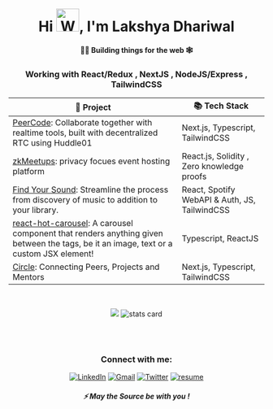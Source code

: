 
<h1 align="center">Hi <img src="wave.gif" 
         alt="Waving hand animated gif"
         height="45"
         width="45" />, I'm Lakshya Dhariwal</h1>
<h4 align="center">
👷‍♂️ Building things for the web 🕸
</h4>
<h3 align="center">
    Working with React/Redux , NextJS , NodeJS/Express , TailwindCSS 
</h3>
<div align="center">
         
|🚀  Project                                                                                             | 📚 Tech Stack                           |
|-------------------------------------------------------------------------------------------------------|--------------------------------------|
| [PeerCode](https://peer-code.vercel.app): Collaborate together with realtime tools, built with decentralized RTC using Huddle01 | Next.js, Typescript, TailwindCSS     |
| [zkMeetups](https://github.com/lakshya-dhariwal/zkMeetups): privacy focues event hosting platform | React.js, Solidity , Zero knowledge proofs   |
| [Find Your Sound](https://github.com/lakshya-dhariwal/find-your-sound): Streamline the process from discovery of music to addition to your library.                              | React, Spotify WebAPI & Auth, JS, TailwindCSS |
| [react-hot-carousel](https://github.com/lakshya-dhariwal/react-hot-carousel): A carousel component that renders anything given between the tags, be it an image, text or a custom JSX element!| Typescript, ReactJS   |
| [Circle](https://your-circle.co): Connecting Peers, Projects and Mentors | Next.js, Typescript, TailwindCSS     |

         
</div>
<br/>
<p align="center">
         <img src="https://github-profile-summary-cards.vercel.app/api/cards/most-commit-language?username=lakshya-dhariwal&theme=dracula" />
        <img alt= "stats card" src="https://github-profile-summary-cards.vercel.app/api/cards/stats?username=lakshya-dhariwal&theme=dracula">

<p>
<br/><br/>
<h3 align="center">Connect with me:</h3>
<p align="center">
<a href="https://www.linkedin.com/in/lakshya-dhariwal/" target="_blank" rel="noopener"><img alt="LinkedIn"
                src="https://img.shields.io/badge/linkedin-%230077B5.svg?&style=for-the-badge&logo=linkedin&logoColor=white" /></a>
        <a href="mailto:lakshyadhariwal9@gmail.com"target="_blank" rel="noopener"><img alt="Gmail"
                src="https://img.shields.io/badge/-Gmail-D14836?style=for-the-badge&logo=Gmail&logoColor=white" /></a>
        <a href="https://twitter.com/lakshyastwt" target="_blank" rel="noopener"><img alt="Twitter"
                src="https://img.shields.io/badge/Twitter-1DA1F2?style=for-the-badge&logo=twitter&logoColor=white"></a>
          <a href="https://drive.google.com/file/d/15f2CpO9LIeIr4IrdSGtPmplLHBDXiYq4/view?usp=sharing" target="_blank" rel="noopener"><img alt="resume"
                src="https://img.shields.io/badge/Resume-blue"></a>

                

</p>

<h5 align="center">⚡ May the Source be with you !</h5>

 




 









